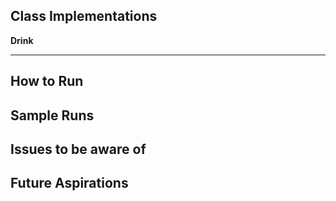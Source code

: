 ## Class Implementations
**Drink**


---
## How to Run

## Sample Runs


## Issues to be aware of


## Future Aspirations